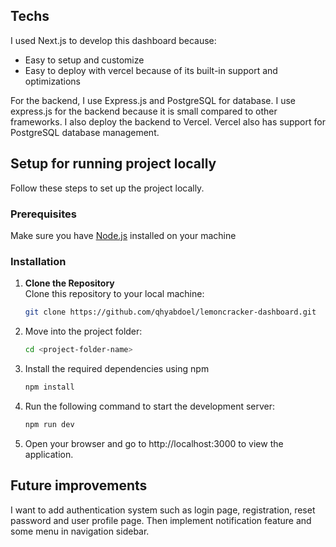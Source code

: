 ## Techs

I used Next.js to develop this dashboard because:

- Easy to setup and customize
- Easy to deploy with vercel because of its built-in support and optimizations

For the backend, I use Express.js and PostgreSQL for database.
I use express.js for the backend because it is small compared to other frameworks.
I also deploy the backend to Vercel. Vercel also has support for PostgreSQL database management.

## Setup for running project locally

Follow these steps to set up the project locally.

### Prerequisites

Make sure you have [Node.js](https://nodejs.org/) installed on your machine

### Installation

1. **Clone the Repository**  
   Clone this repository to your local machine:

   ```bash
   git clone https://github.com/qhyabdoel/lemoncracker-dashboard.git
   ```

2. Move into the project folder:

   ```bash
   cd <project-folder-name>
   ```

3. Install the required dependencies using npm

   ```bash
   npm install
   ```

4. Run the following command to start the development server:

   ```bash
   npm run dev
   ```

5. Open your browser and go to http://localhost:3000 to view the application.

## Future improvements

I want to add authentication system such as login page, registration, reset password and user profile page.
Then implement notification feature and some menu in navigation sidebar.

##
